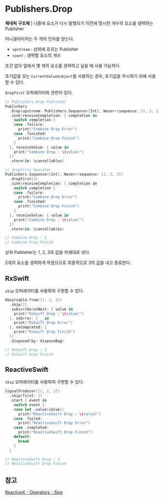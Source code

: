 # Publishers.Drop

**제네릭 구조체** | 나중에 요소가 다시 발행되기 이전에 명시한 개수의 요소를 생략하는 Publisher

이니셜라이저는 두 개의 인자를 받는다.

- `upstream` : 상위에 흐르는 Publisher
- `count` : 생략할 요소의 개수

조건 없이 앞에서 몇 개의 요소를 생략하고 싶을 때 사용 가능하다.

초기값을 갖는 `CurrentValueSubject`를 사용하는 경우, 초기값을 무시하기 위해 사용할 수 있다.

`dropFirst` 오퍼레이터와 관련이 있다.

```swift
// Publishers.Drop Publisher
Publishers
  .Drop(upstream: Publishers.Sequence<[Int], Never>(sequence: [1, 2, 3]), count: 2)
  .sink(receiveCompletion: { completion in
    switch completion {
    case .failure:
      print("Combine Drop Error")
    case .finished:
      print("Combine Drop Finish")
    }
  }, receiveValue: { value in
    print("Combine Drop : \(value)")
  })
  .store(in: &cancellables)

// dropFirst Operator
Publishers.Sequence<[Int], Never>(sequence: [1, 2, 3])
  .dropFirst(2)
  .sink(receiveCompletion: { completion in
    switch completion {
    case .failure:
      print("Combine Drop Error")
    case .finished:
      print("Combine Drop Finish")
    }
  }, receiveValue: { value in
    print("Combine Drop : \(value)")
  })
  .store(in: &cancellables)

// Combine Drop : 3
// Combine Drop Finish
```

상위 Publisher는 1, 2, 3의 값을 차례대로 낸다.

2개의 요소를 생략하게 하였으므로 최종적으로 3의 값을 내고 종료한다.

## RxSwift

`skip` 오퍼레이터를 사용하여 구현할 수 있다.

```swift
Observable.from([1, 2, 3])
  .skip(2)
  .subscribe(onNext: { value in
    print("RxSwift Drop : \(value)")
  }, onError: { _ in
    print("RxSwift Drop Error")
  }, onCompleted: {
    print("RxSwift Drop Finish")
  })
  .disposed(by: disposeBag)

// RxSwift Drop : 3
// RxSwift Drop Finish
```

## ReactiveSwift

`skip` 오퍼레이터를 사용하여 구현할 수 있다.

```swift
SignalProducer([1, 2, 3])
  .skip(first: 2)
  .start { event in
    switch event {
    case let .value(value):
      print("ReactiveSwift Drop : \(value)")
    case .failed:
      print("ReactiveSwift Drop Error")
    case .completed:
      print("ReactiveSwift Drop Finish")
    default:
      break
    }
  }

// ReactiveSwift Drop : 3
// ReactiveSwift Drop Finish
```

## 참고

[ReactiveX - Operators - Skip](http://reactivex.io/documentation/operators/skip.html)

